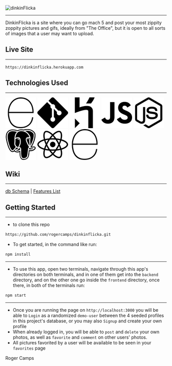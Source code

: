 ![dinkinFlicka](https://user-images.githubusercontent.com/18482572/161409206-5ad1fc24-9b36-4e2c-8d1c-c9c3a0582ee2.png)

***
DinkinFlicka is a site where you can go mach 5 and post your most zippity zoppity pictures and gifs, ideally from "The Office", but it is open to all sorts of images that a user may want to upload.

## Live Site
***
`https://dinkinflicka.herokuapp.com`

## Technologies Used
***
![alt text](https://github.com/Workshape/tech-icons/blob/master/icons/expressjs.svg)
   ![alt text](https://github.com/Workshape/tech-icons/blob/master/icons/git.svg)
   ![alt text](https://github.com/Workshape/tech-icons/blob/master/icons/heroku.svg)
   ![alt text](https://github.com/Workshape/tech-icons/blob/master/icons/javascript.svg)
   ![alt text](https://github.com/Workshape/tech-icons/blob/master/icons/nodejs.svg)
   ![alt text](https://github.com/Workshape/tech-icons/blob/master/icons/postgres.svg)
   ![alt text](https://github.com/Workshape/tech-icons/blob/master/icons/react.svg)
   ![alt text](https://github.com/Workshape/tech-icons/blob/master/icons/expressjs.svg)
   
## Wiki
***
[db Schema](https://github.com/rogercamps/dinkinflicka/wiki/DB-Schema) |
[Features List](https://github.com/rogercamps/dinkinflicka/wiki/Features)
## Getting Started
***
- to clone this repo
```sh
https://github.com/rogercamps/dinkinflicka.git
```
- To get started, in the command like run:
```sh
npm install
```

***
- To use this app, open two terminals, navigate through this app's directories on both terminals, and in one of them get into the `backend` directory, and on the other one go inside the `frontend` directory, once there, in both of the terminals run:
```sh
npm start
```
***
- Once you are running the page on ```http://localhost:3000``` you will be able to `Login` as a randomized `demo-user` between the 4 seeded profiles in this project's database, or you may also `Signup` and create your own profile
- When already logged in, you will be able to `post` and `delete` your own photos, as well as `favorite` and `comment` on other users' photos.
- All pictures favorited by a user will be available to be seen in your `favorites` page

Roger Camps
